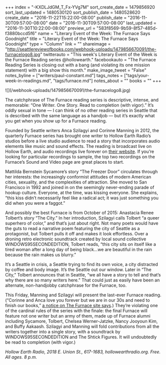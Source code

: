 +++
index = "-KXDLJdGM_T_Fx-YVg7M"
sort_create_date = 1479856920
sort_last_updated = 1480530120
sort_publish_date = 1480528620
create_date = "2016-11-22T15:22:00-08:00"
publish_date = "2016-11-30T09:57:00-08:00"
date = "2016-11-30T09:57:00-08:00"
last_updated = "2016-11-30T10:22:00-08:00"
preview_url = "583f8569-9b59-8f57-485d-f3880bccd5f6"
name = "Literary Event of the Week: The Furnace Says Goodnight"
title = "Literary Event of the Week: The Furnace Says Goodnight"
type = "Column"
link = ""
shareimage = "http://seattlereviewofbooks.com/webhook-uploads/1479856670091/the-furnacelogo8.jpg"
twitterauto = "This week's Literary Event of the Week is the Furnace Reading series @hollowearth."
facebookauto = "The Furnace Reading Series is closing out with a bang (and violating its one mission statement) with a big show this month."
make_image_tweet = "False"
notes_byline = ["writers/paul-constant.md"]
tags_notes = ["tags/your-week-in-readings.md", "tags/furnace.md"]
notes_about = ""
books = ""
+++
<p class="image">![](/webhook-uploads/1479856670091/the-furnacelogo8.jpg)</p>

The catchphrase of The Furnace reading series is descriptive, intense, and memorable: “One Writer. One Story. Read to completion (with vigor).” It’s oddly sexual in tone — I can think of no other reading series in Seattle that is described with the same language as a handjob — but it’s exactly what you get when you show up for a Furnace reading. 

Founded by Seattle writers Anca Szilagyi and Corinne Manning in 2012, the quarterly Furnace series has brought one writer to Hollow Earth Radio’s studios before a live studio audience to read a story that incorporates audio elements like music and sound effects. The reading is broadcast live on Hollow Earth, and audio recordings live forever on [their website](https://thefurnaceseattle.wordpress.com). If you’re looking for particular recordings to sample, the top two recordings on the Furnace’s Sound and Video page are great places to start. 

Mattilda Bernstein Sycamore’s story “The Freezer Door” circulates through her interests: the increasingly conformist attitudes of modern American cities, sexuality, and the complexities of attraction. She moved to San Francisco in 1992 and joined in on the seemingly never-ending parade of hookup culture. Everyone, at the time, was kissing everyone. She explains, “this kiss didn’t necessarily feel like a radical act; it was just something you did when you were a faggot.”

And possibly the best Furnace is from October of 2015: Anastacia Renee Tolbert’s story “The City.” In her introduction, Szilagyi calls Tolbert “a queer superhero of color,” and that’s just about right. Not many poets would have the guts to read a narrative poem featuring the city of Seattle as a protagonist, but Tolbert pulls it off and makes it look effortless. Over a droning retro electronic soundtrack created by local sound collective WINDOWS95SECONDEDITION, Tolbert reads, “this city sits on itself like a tired woman after a long day of being black…we are beautiful in the rain because the rain makes us blurry.”  

It’s a Seattle in crisis, a Seattle trying to find its own voice, a city distracted by coffee and body image. It’s the Seattle out our window. Later in “The City,” Tolbert announces that in Seattle, “we all have a story to tell and that’s why there are so many writers here.” That could just as easily have been an alternate, non-handjobby catchphrase for the Furnace, too.

This Friday, Manning and Szilagyi will present the last-ever Furnace reading. (“Corinne and Anca love you forever but we are in our 30s and need to finish our books,” [a notice on The Furnace site says](https://thefurnaceseattle.wordpress.com/2016/10/13/the-furnace-says-goodnight/).) They’re violating one of the cardinal rules of the series with the finale: the final Furnace will feature not one writer but an army of them, made up of Furnace alumni including Sycamore, Tolbert, Chelsea Werner-Jatzke, Nancy Jooyoun Kim, and Buffy Aakaash. Szilagyi and Manning will fold contributions from all the writers together into a single story, with a soundtrack by WINDOWS95SECONDEDITION and The Shtick Figures. It will undoubtedly be read to completion (with vigor.)

*Hollow Earth Radio, 2018 E. Union St., 617-1683, hollowearthradio.org. Free. All ages. 8 p.m.*

